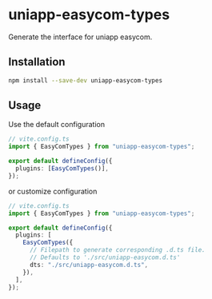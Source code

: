 # uniapp-easycom-types

Generate the interface for uniapp easycom.

## Installation

```bash
npm install --save-dev uniapp-easycom-types
```

## Usage

Use the default configuration

```typescript
// vite.config.ts
import { EasyComTypes } from "uniapp-easycom-types";

export default defineConfig({
  plugins: [EasyComTypes()],
});
```

or customize configuration

```typescript
// vite.config.ts
import { EasyComTypes } from "uniapp-easycom-types";

export default defineConfig({
  plugins: [
    EasyComTypes({
      // Filepath to generate corresponding .d.ts file.
      // Defaults to './src/uniapp-easycom.d.ts'
      dts: "./src/uniapp-easycom.d.ts",
    }),
  ],
});
```
